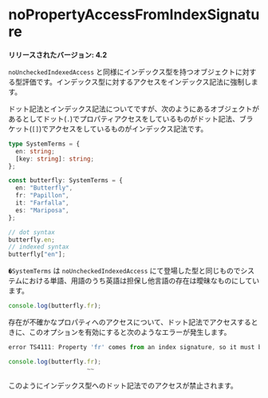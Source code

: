 # noPropertyAccessFromIndexSignature

**リリースされたバージョン: 4.2**

`noUncheckedIndexedAccess` と同様にインデックス型を持つオブジェクトに対する型評価です。インデックス型に対するアクセスをインデックス記法に強制します。

ドット記法とインデックス記法についてですが、次のようにあるオブジェクトがあるとしてドット(`.`)でプロパティアクセスをしているものがドット記法、ブラケット(`[]`)でアクセスをしているものがインデックス記法です。

```typescript
type SystemTerms = {
  en: string;
  [key: string]: string;
};

const butterfly: SystemTerms = {
  en: "Butterfly",
  fr: "Papillon",
  it: "Farfalla",
  es: "Mariposa",
};

// dot syntax
butterfly.en;
// indexed syntax
butterfly["en"];
```

`�SystemTerms` は `noUncheckedIndexedAccess` にて登場した型と同じものでシステムにおける単語、用語のうち英語は担保し他言語の存在は曖昧なものにしています。

```typescript
console.log(butterfly.fr);
```

存在が不確かなプロパティへのアクセスについて、ドット記法でアクセスするときに、このオプションを有効にすると次のようなエラーが発生します。

```typescript
error TS4111: Property 'fr' comes from an index signature, so it must be accessed with ['fr'].

console.log(butterfly.fr);
                      ~~
```

このようにインデックス型へのドット記法でのアクセスが禁止されます。
